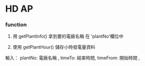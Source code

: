 # HD AP 

### function

1. 用 getPlantInfo() 拿到要的電廠名稱 在 'plantNo'欄位中



2. 使用 getPlantHour() 儲存小時發電量資料

輸入：
    plantNo: 電廠名稱 ,
    timeTo: 結束時間,
    timeFrom: 開始時間 ,